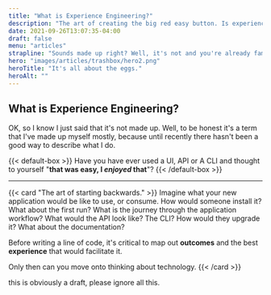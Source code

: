 ```yaml
---
title: "What is Experience Engineering?"
description: "The art of creating the big red easy button. Is experience engineering even a real thing? Let's talk about what it means to engineer experiences."
date: 2021-09-26T13:07:35-04:00
draft: false
menu: "articles"
strapline: "Sounds made up right? Well, it's not and you're already familiar with what we do."
hero: "images/articles/trashbox/hero2.png"
heroTitle: "It's all about the eggs."
heroAlt: ""
---
```


## What is Experience Engineering?

OK, so I know I just said that it's not made up. Well, to be honest it's a term that I've made up myself mostly, because until recently there hasn't been a good way to describe what I do. 

{{< default-box >}}
Have you have ever used a UI, API or A CLI and thought to yourself "**that was easy, I _enjoyed_ that**"?
{{< /default-box >}}

---

{{< card "The art of starting backwards." >}}
Imagine what your new application would be like to use, or consume. How would someone install it? What about the first run? What is the 
journey through the application workflow? What would the API look like? The CLI? How would they upgrade it? What about the documentation? 

Before writing a line of code, it's critical to map out **outcomes** and the best **experience** that would facilitate it. 

Only then can you move onto thinking about technology.
{{< /card >}}

this is obviously a draft, please ignore all this.